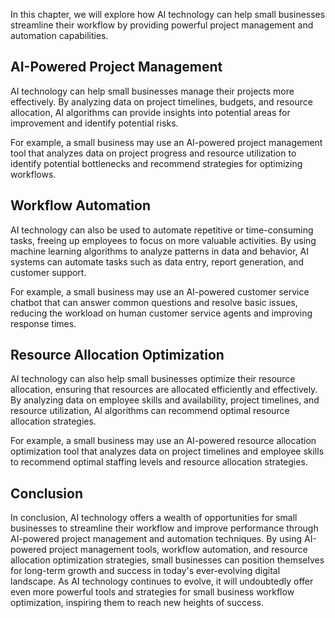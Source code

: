 
In this chapter, we will explore how AI technology can help small businesses streamline their workflow by providing powerful project management and automation capabilities.

AI-Powered Project Management
-----------------------------

AI technology can help small businesses manage their projects more effectively. By analyzing data on project timelines, budgets, and resource allocation, AI algorithms can provide insights into potential areas for improvement and identify potential risks.

For example, a small business may use an AI-powered project management tool that analyzes data on project progress and resource utilization to identify potential bottlenecks and recommend strategies for optimizing workflows.

Workflow Automation
-------------------

AI technology can also be used to automate repetitive or time-consuming tasks, freeing up employees to focus on more valuable activities. By using machine learning algorithms to analyze patterns in data and behavior, AI systems can automate tasks such as data entry, report generation, and customer support.

For example, a small business may use an AI-powered customer service chatbot that can answer common questions and resolve basic issues, reducing the workload on human customer service agents and improving response times.

Resource Allocation Optimization
--------------------------------

AI technology can also help small businesses optimize their resource allocation, ensuring that resources are allocated efficiently and effectively. By analyzing data on employee skills and availability, project timelines, and resource utilization, AI algorithms can recommend optimal resource allocation strategies.

For example, a small business may use an AI-powered resource allocation optimization tool that analyzes data on project timelines and employee skills to recommend optimal staffing levels and resource allocation strategies.

Conclusion
----------

In conclusion, AI technology offers a wealth of opportunities for small businesses to streamline their workflow and improve performance through AI-powered project management and automation techniques. By using AI-powered project management tools, workflow automation, and resource allocation optimization strategies, small businesses can position themselves for long-term growth and success in today's ever-evolving digital landscape. As AI technology continues to evolve, it will undoubtedly offer even more powerful tools and strategies for small business workflow optimization, inspiring them to reach new heights of success.
